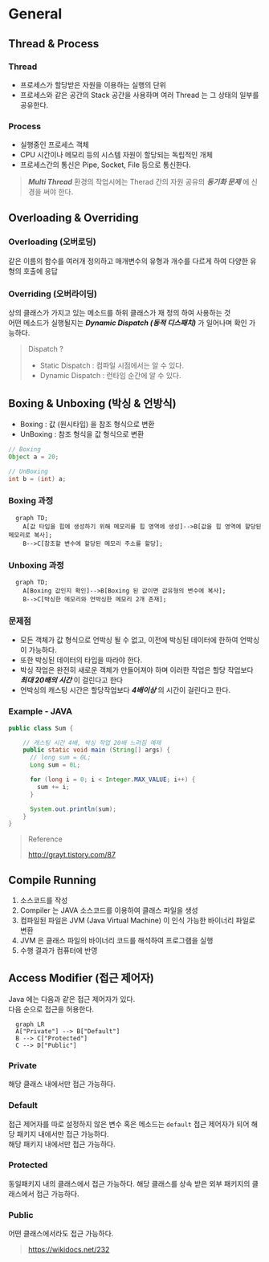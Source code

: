 # General

## Thread & Process

### Thread

* 프로세스가 할당받은 자원을 이용하는 실행의 단위
* 프로세스와 같은 공간의 Stack 공간을 사용하며 여러 Thread 는 그 상태의 일부를 공유한다.

### Process

* 실행중인 프로세스 객체
* CPU 시간이나 메모리 등의 시스템 자원이 할당되는 독립적인 개체
* 프로세스간의 통신은 Pipe, Socket, File 등으로 통신한다.

> _**Multi Thread**_ 환경의 작업시에는 Therad 간의 자원 공유의 _**동기화 문제**_ 에 신경을 써야 한다.

## Overloading & Overriding

### Overloading (오버로딩)

같은 이름의 함수를 여러개 정의하고 매개변수의 유형과 개수를 다르게 하여 다양한 유형의 호출에 응답

### Overriding (오버라이딩)

상의 클래스가 가지고 있는 메소드를 하위 클래스가 재 정의 하여 사용하는 것  
어떤 메소드가 실행될지는 _**Dynamic Dispatch (동적 디스패치)**_ 가 일어나며 확인 가능하다.

> Dispatch ?
> * Static Dispatch : 컴파일 시점에서는 알 수 있다.
> * Dynamic Dispatch : 런타임 순간에 알 수 있다.

## Boxing & Unboxing (박싱 & 언방식)

* Boxing : 값 (원시타입) 을 참조 형식으로 변환
* UnBoxing : 참조 형식을 값 형식으로 변환

```java
// Boxing
Object a = 20;

// UnBoxing
int b = (int) a;
```

### Boxing 과정

```mermaid
  graph TD;
    A[값 타입을 힙에 생성하기 위해 메모리를 힙 영역에 생성]-->B[값을 힙 영역에 할당된 메모리로 복사];
    B-->C[참조할 변수에 할당된 메모리 주소를 할당];
```

### Unboxing 과정

```mermaid
  graph TD;
    A[Boxing 값인지 확인]-->B[Boxing 된 값이면 값유형의 변수에 복사];
    B-->C[박싱한 메모리와 언박싱한 메모리 2개 존재];
```

### 문제점

* 모든 객체가 값 형식으로 언박싱 될 수 없고, 이전에 박싱된 데이터에 한하여 언박싱이 가능하다.  
* 또한 박싱된 데이터의 타입을 따라야 한다.  
* 박싱 작업은 완전히 새로운 객체가 만들어져야 하며 이러한 작업은 할당 작업보다 _**최대 20배의 시간**_ 이 걸린다고 한다  
* 언박싱의 캐스팅 시간은 할당작업보다 _**4배이상**_ 의 시간이 걸린다고 한다.

### Example - JAVA

```java
public class Sum {

    // 캐스팅 시간 4배, 박싱 작업 20배 느려짐 예제
    public static void main (String[] args) {
      // long sum = 0L;
      Long sum = 0L;

      for (long i = 0; i < Integer.MAX_VALUE; i++) {
        sum += i;
      }

      System.out.println(sum);
    }
}
```

> Reference
>
> http://grayt.tistory.com/87

## Compile Running

1. 소스코드를 작성
2. Compiler 는 JAVA 소스코드를 이용하여 클래스 파일을 생성
3. 컴파일된 파일은 JVM (Java Virtual Machine) 이 인식 가능한 바이너리 파일로 변환
4. JVM 은 클래스 파일의 바이너리 코드를 해석하여 프로그램을 실행
5. 수행 결과가 컴퓨터에 반영

## Access Modifier (접근 제어자)

Java 에는 다음과 같은 접근 제어자가 있다.  
다음 순으로 접근을 허용한다.

```mermaid
  graph LR
  A["Private"] --> B["Default"]
  B --> C["Protected"]
  C --> D["Public"]
```

### Private

해당 클래스 내에서만 접근 가능하다.

### Default

접근 제어자를 따로 설정하지 않은 변수 혹은 메소드는 `default` 접근 제어자가 되어 해당 패키지 내에서만 접근 가능하다.  
해당 패키지 내에서만 접근 가능하다.

### Protected

동일패키지 내의 클래스에서 접근 가능하다.
해당 클래스를 상속 받은 외부 패키지의 클래스에서 접근 가능하다.

### Public

어떤 클래스에서라도 접근 가능하다.

> https://wikidocs.net/232